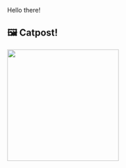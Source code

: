 Hello there!



## 🖼️ Catpost!

<sub>
    <img src="https://cdn2.thecatapi.com/images/d99.jpg" height="256">
</sub>

